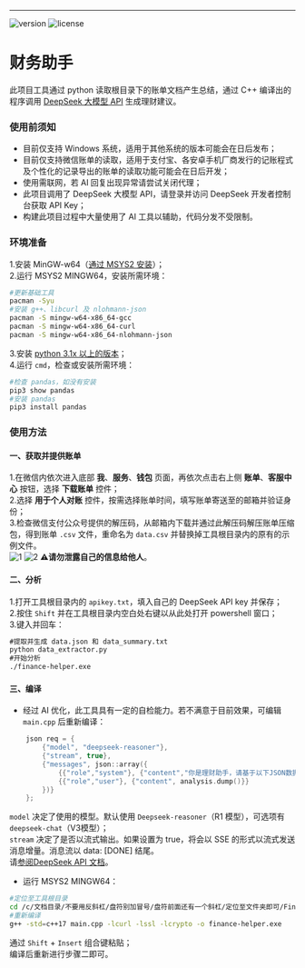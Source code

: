 ---
![version](https://img.shields.io/github/v/release/Juncylee/cppA25) 
![license](https://img.shields.io/badge/license-UNLICENSE-green)
# 财务助手

此项目工具通过 python 读取根目录下的账单文档产生总结，通过 C++ 编译出的程序调用 [DeepSeek 大模型 API](https://api-docs.deepseek.com/zh-cn/) 生成理财建议。

### 使用前须知

* 目前仅支持 Windows 系统，适用于其他系统的版本可能会在日后发布；  
* 目前仅支持微信账单的读取，适用于支付宝、各安卓手机厂商发行的记账程式及个性化的记录导出的账单的读取功能可能会在日后开发；  
* 使用需联网，若 AI 回复出现异常请尝试关闭代理；
* 此项目调用了 DeepSeek 大模型 API，请登录并访问 DeepSeek 开发者控制台获取 API Key；  
* 构建此项目过程中大量使用了 AI 工具以辅助，代码分发不受限制。  

### 环境准备

1.安装 MinGW-w64（[通过 MSYS2 安装](https://www.msys2.org/)）；  
2.运行 MSYS2 MINGW64，安装所需环境：  
```bash
#更新基础工具
pacman -Syu
#安装 g++、libcurl 及 nlohmann-json
pacman -S mingw-w64-x86_64-gcc
pacman -S mingw-w64-x86_64-curl
pacman -S mingw-w64-x86_64-nlohmann-json
```
3.安装 [python 3.1x 以上的版本](https://www.python.org/downloads/)；  
4.运行 `cmd`，检查或安装所需环境：
```python
#检查 pandas，如没有安装
pip3 show pandas
#安装 pandas
pip3 install pandas
```
### 使用方法
#### 一、获取并提供账单
1.在微信内依次进入底部 **我**、**服务**、**钱包** 页面，再依次点击右上侧 **账单**、**客服中心** 按钮，选择 **下载账单** 控件；    
2.选择 **用于个人对账** 控件，按需选择账单时间，填写账单寄送至的邮箱并验证身份；  
3.检查微信支付公众号提供的解压码，从邮箱内下载并通过此解压码解压账单压缩包，得到账单 `.csv` 文件，重命名为 `data.csv` 并替换掉工具根目录内的原有的示例文件。  
![1](https://github.com/user-attachments/assets/81b70fc4-acac-4dcf-af09-6e369f423b75)  ![2](https://github.com/user-attachments/assets/e368c6cc-f009-48be-93af-9ce219c1e4ac)
**⚠️请勿泄露自己的信息给他人**。

#### 二、分析
1.打开工具根目录内的 `apikey.txt`，填入自己的 DeepSeek API key 并保存；  
2.按住 `Shift` 并在工具根目录内空白处右键以从此处打开 powershell 窗口；  
3.键入并回车：
```cmd
#提取并生成 data.json 和 data_summary.txt
python data_extractor.py
#开始分析
./finance-helper.exe
```

#### 三、编译
* 经过 AI 优化，此工具具有一定的自检能力。若不满意于目前效果，可编辑 `main.cpp` 后重新编译：
```cpp
    json req = {
        {"model", "deepseek-reasoner"},
        {"stream", true},
        {"messages", json::array({
            {{"role","system"}, {"content","你是理财助手，请基于以下JSON数据生成总结建议。"}},
            {{"role","user"}, {"content", analysis.dump()}}
        })}
    };
```
`model` 决定了使用的模型。默认使用 `Deepseek-reasoner`（R1 模型），可选项有 `deepseek-chat`（V3模型）；  
`stream` 决定了是否以流式输出。如果设置为 true，将会以 SSE 的形式以流式发送消息增量。消息流以 data: \[DONE\] 结尾。  
请[参阅DeepSeek API 文档](https://api-docs.deepseek.com/zh-cn)。  

* 运行 MSYS2 MINGW64：
```bash
#定位至工具根目录
cd /c/文档目录/不要用反斜杠/盘符别加冒号/盘符前面还有一个斜杠/定位至文件夹即可/Finance-helper
#重新编译
g++ -std=c++17 main.cpp -lcurl -lssl -lcrypto -o finance-helper.exe
```
通过 `Shift` + `Insert` 组合键粘贴；  
编译后重新进行步骤二即可。



